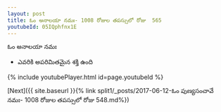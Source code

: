```yaml
---
layout: post
title: ఓం అనాలయా నమః- 1008 రోజుల తపస్సులో రోజు  565
youtubeId: 05IQphfnx1E
---
```

 
 
 ఓం అనాలయా నమః  
 
 -  ఎవరికి అపరిమితమైన శక్తి ఉంది 
 
  
 
  
 
 
 
 
 
 


{% include youtubePlayer.html id=page.youtubeId %}
 
[Next]({{ site.baseurl }}{% link  split1/_posts/2017-06-12-ఓం పుణ్యసంచావే నమః- 1008 రోజుల తపస్సులో రోజు  548.md%})
 
